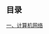## 目录
[一、计算机网络](https://github.com/liyingdan/JavaReview/blob/master/network/%E8%AE%A1%E7%AE%97%E6%9C%BA%E7%BD%91%E7%BB%9C.md)
